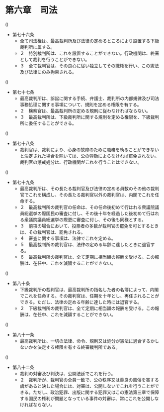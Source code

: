 # 第六章　司法

()

- 第七十六条
    - 全て司法権は、最高裁判所及び法律の定めるところにより設置する下級裁判所に属する。
    - ２　特別裁判所は、これを設置することができない。行政機関は、終審として裁判を行うことができない。
    - ３　全て裁判官は、その良心に従い独立してその職権を行い、この憲法及び法律にのみ拘束される。

()

- 第七十七条
    - 最高裁判所は、訴訟に関する手続、弁護士、裁判所の内部規律及び司法事務処理に関する事項について、規則を定める権限を有する。
    - ２　検察官は、最高裁判所の定める規則に従わなければならない。
    - ３　最高裁判所は、下級裁判所に関する規則を定める権限を、下級裁判所に委任することができる。

()

- 第七十八条
    - 裁判官は、裁判により、心身の故障のために職務を執ることができないと決定された場合を除いては、公の弾劾によらなければ罷免されない。裁判官の懲戒処分は、行政機関がこれを行うことはできない。

()

- 第七十九条
    - 最高裁判所は、その長たる裁判官及び法律の定める員数のその他の裁判官でこれを構成し、その長たる裁判官以外の裁判官は、内閣でこれを任命する。
    - ２　最高裁判所の裁判官の任命は、その任命後初めて行はれる衆議院議員総選挙の際国民の審査に付し、その後十年を経過した後初めて行はれる衆議院議員総選挙の際更に審査に付し、その後も同様とする。
    - ３　前項の場合において、投票者の多数が裁判官の罷免を可とするときは、その裁判官は、罷免される。
    - ４　審査に関する事項は、法律でこれを定める。
    - ５　最高裁判所の裁判官は、法律の定める年齢に達したときに退官する。
    - ６　最高裁判所の裁判官は、全て定期に相当額の報酬を受ける。この報酬は、在任中、これを減額することができない。

()

- 第八十条
    - 下級裁判所の裁判官は、最高裁判所の指名した者の名簿によって、内閣でこれを任命する。その裁判官は、任期を十年とし、再任されることができる。ただし、法律の定める年齢に達した時には退官する。
    - ２　下級裁判所の裁判官は、全て定期に相当額の報酬を受ける。この報酬は、在任中、これを減額することができない。

()

- 第八十一条
    - 最高裁判所は、一切の法律、命令、規則又は処分が憲法に適合するかしないかを決定する権限を有する終審裁判所である。

()

- 第八十二条
    - 裁判の対審及び判決は、公開法廷でこれを行う。
    - ２　裁判所が、裁判官の全員一致で、公の秩序又は善良の風俗を害する虞があると決した場合には、対審は、公開しないでこれを行うことができる。ただし、政治犯罪、出版に関する犯罪又はこの憲法第三章で保障する国民の権利が問題となっている事件の対審は、常にこれを公開しなければならない。
